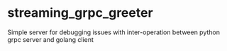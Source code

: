 # streaming_grpc_greeter
Simple server for debugging issues with inter-operation between python grpc server and golang client

